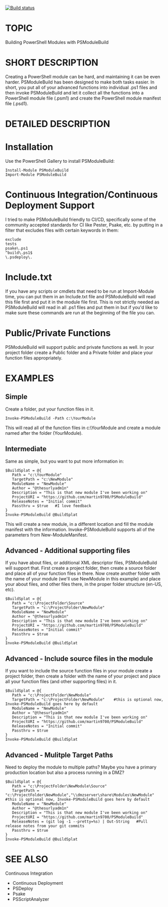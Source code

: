 [![Build status](https://ci.appveyor.com/api/projects/status/7w0yl0tn1ut71cek?svg=true)](https://ci.appveyor.com/project/MartinPugh/psmodulebuild)

# TOPIC

Building PowerShell Modules with PSModuleBuild

# SHORT DESCRIPTION
Creating a PowerShell module can be hard, and maintaining it can be even harder.  PSModuleBuild has been designed to make both tasks easier.  In short, you put all of your advanced functions into individual .ps1 files and then invoke PSModuleBuild and let it collect all the functions into a PowerShell module file (.psm1) and create the PowerShell module manifest file (.psd1).
	
# DETAILED DESCRIPTION
	
Installation
============
Use the PowerShell Gallery to install PSModuleBuild:
	
	Install-Module PSModuleBuild
	Import-Module PSModuleBuild
	
	
Continuous Integration/Continuous Deployment Support
====================================================
I tried to make PSModuleBuild friendly to CI/CD, specifically some of the community accepted standards for CI like Pester, Psake, etc. by putting in a filter that excludes files with certain keywords in them:
	
	exclude
	tests
	psake\.ps1
	^build\.ps1$
	\.psdeploy\.
	
	
Include.txt
===========
If you have any scripts or cmdlets that need to be run at Import-Module time, you can put them in an Include.txt file and PSModuleBuild will read this file first and put it in the module file first.  This is not strictly needed as PSModuleBuild will read in all .ps1 files and put them in but if you'd like to make sure these commands are run at the beginning of the file you can.
	
Public/Private Functions
========================
PSModuleBuild will support public and private functions as well.  In your project folder create a Public folder and a Private folder and place your function files appropriately.  
	

# EXAMPLES

Simple
------
Create a folder, put your function files in it.
	
	Invoke-PSModuleBuild -Path c:\YourModule
	
This will read all of the function files in c:\YourModule and create a module named after the folder (YourModule).
	
Intermediate
------------
Same as simple, but you want to put more information in:
	
	$BuildSplat = @{
	   Path = "c:\YourModule"   
	   TargetPath = "c:\NewModule"
	   ModuleName = "NewModule"
	   Author = "@thesurlyadm1n"
	   Description = "This is that new module I've been working on"
	   ProjectURI = "https://github.com/martin9700/PSModuleBuild"
	   ReleaseNotes = "Initial commit"
	   Passthru = $true   #I love feedback
	}
	Invoke-PSModuleBuild @BuildSplat
	
This will create a new module, in a different location and fill the module manifest with the information.  Invoke-PSModuleBuild	supports all of the parameters from New-ModuleManifest.
	
	
Advanced - Additional supporting files
--------------------------------------
If you have about files, or additional XML descriptor files, PSModuleBuild will support that.  First create a project folder, then create a source folder and place all of your function files in there.  Now create another folder with the name of your module (we'll use NewModule in this example) and place your about files, and other files there, in the proper folder structure (en-US, etc).
	
	$BuildSplat = @{
	   Path = "c:\ProjectFolder\Source"   
	   TargetPath = "c:\ProjectFolder\NewModule"
	   ModuleName = "NewModule"
	   Author = "@thesurlyadm1n"
	   Description = "This is that new module I've been working on"
	   ProjectURI = "https://github.com/martin9700/PSModuleBuild"
	   ReleaseNotes = "Initial commit"
	   Passthru = $true
	}
	Invoke-PSModuleBuild @BuildSplat
	
	
Advanced - Include source files in the module
---------------------------------------------
If you want to include the source function files in your module create a project folder, then create a folder with the name of your project and place all your function files (and other supporting files) in it.
	
	$BuildSplat = @{
	   Path = "c:\ProjectFolder\NewModule"   
	   TargetPath = "c:\ProjectFolder\NewModule"    #this is optional now, Invoke-PSModuleBuild goes here by default
	   ModuleName = "NewModule"
	   Author = "@thesurlyadm1n"
	   Description = "This is that new module I've been working on"
	   ProjectURI = "https://github.com/martin9700/PSModuleBuild"
	   ReleaseNotes = "Initial commit"
	   Passthru = $true
	}
	Invoke-PSModuleBuild @BuildSplat
	
	
Advanced - Mulitple Target Paths
--------------------------------
Need to deploy the module to multiple paths?  Maybe you have a primary production location but also a process running in a DMZ?
	
	$BuildSplat = @{
	   Path = "c:\ProjectFolder\NewModule\Source"   
	   TargetPath = "c:\ProjectFolder\NewModule","\\dmzserver\share\Modules\NewModule"    #this is optional now, Invoke-PSModuleBuild goes here by default
	   ModuleName = "NewModule"
	   Author = "@thesurlyadm1n"
	   Description = "This is that new module I've been working on"
	   ProjectURI = "https://github.com/martin9700/PSModuleBuild"
	   ReleaseNotes = (git log -1 --pretty=%s) | Out-String   #Pull release notes from your git commits
	   Passthru = $true
	}
	Invoke-PSModuleBuild @BuildSplat


# SEE ALSO

Continuous Integration
- Continuous Deployment
- PSDeploy
- Psake
- PSScriptAnalyzer
	
